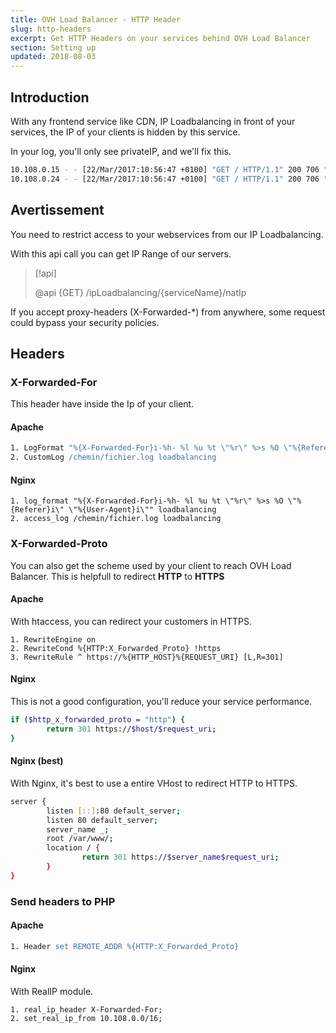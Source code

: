 ```yaml
---
title: OVH Load Balancer - HTTP Header
slug: http-headers
excerpt: Get HTTP Headers on your services behind OVH Load Balancer
section: Setting up
updated: 2018-08-03
---
```



## Introduction
With any frontend service like CDN, IP Loadbalancing in front of your services, the IP of your clients is hidden by this service.

In your log, you'll only see privateIP, and we'll fix this.


```bash
10.108.0.15 - - [22/Mar/2017:10:56:47 +0100] "GET / HTTP/1.1" 200 706 "-" "Mozilla/5.0 (Linux[...]"
10.108.0.24 - - [22/Mar/2017:10:56:47 +0100] "GET / HTTP/1.1" 200 706 "-" "Mozilla/5.0 (Linux[...]"
```


## Avertissement
You need to restrict access to your webservices from our IP Loadbalancing.

With this api call you can get IP Range of our servers.


> [!api]
>
> @api {GET} /ipLoadbalancing/{serviceName}/natIp
> 
If you accept proxy-headers (X-Forwarded-*) from anywhere, some request could bypass your security policies.


## Headers

### X-Forwarded-For
This header have inside the Ip of your client.


#### Apache

```apache
1. LogFormat "%{X-Forwarded-For}i-%h- %l %u %t \"%r\" %>s %O \"%{Referer}i\" \"%{User-Agent}i\"" loadbalancing
2. CustomLog /chemin/fichier.log loadbalancing
```


#### Nginx

```nginx
1. log_format "%{X-Forwarded-For}i-%h- %l %u %t \"%r\" %>s %O \"%{Referer}i\" \"%{User-Agent}i\"" loadbalancing
2. access_log /chemin/fichier.log loadbalancing
```


### X-Forwarded-Proto
You can also get the scheme used by your client to reach OVH Load Balancer. This is helpfull to redirect **HTTP** to **HTTPS**


#### Apache
With htaccess, you can redirect your customers in HTTPS.


```htaccess
1. RewriteEngine on
2. RewriteCond %{HTTP:X_Forwarded_Proto} !https
3. RewriteRule ^ https://%{HTTP_HOST}%{REQUEST_URI} [L,R=301]
```


#### Nginx
This is not a good configuration, you'll reduce your service performance.


```bash
if ($http_x_forwarded_proto = "http") {
        return 301 https://$host/$request_uri;
}
```


#### Nginx (best)
With Nginx, it's best to use a entire VHost to redirect HTTP to HTTPS.


```bash
server {
        listen [::]:80 default_server;
        listen 80 default_server;
        server_name _;
        root /var/www/;
        location / {
                return 301 https://$server_name$request_uri;
        }
}
```


### Send headers to PHP

#### Apache

```apache
1. Header set REMOTE_ADDR %{HTTP:X_Forwarded_Proto}
```


#### Nginx
With RealIP module.


```nginx
1. real_ip_header X-Forwarded-For;
2. set_real_ip_from 10.108.0.0/16;
```
